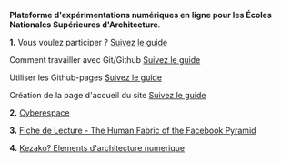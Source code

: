 ﻿---
layout: default
---

**Plateforme d'expérimentations numériques en ligne pour les Écoles Nationales Supérieures d'Architecture**. 

**1.** Vous voulez participer ? [Suivez le guide](git)

  Comment travailler avec Git/Github [Suivez le guide](comment)

  Utiliser les Github-pages [Suivez le guide](utiliser)

  Création de la page d'accueil du site [Suivez le guide](creation)


**2.** [Cyberespace](cyberspace)

**3.** [Fiche de Lecture - The Human Fabric of the Facebook Pyramid](facefabric)


**4.** [Kezako? Elements d'architecture numerique](appel)


